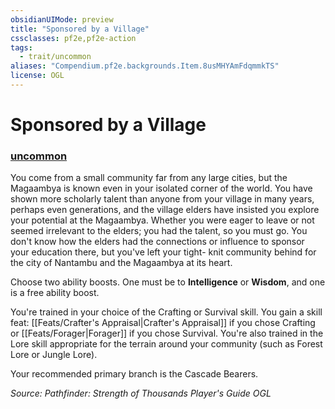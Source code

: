 ```yaml
---
obsidianUIMode: preview
title: "Sponsored by a Village"
cssclasses: pf2e,pf2e-action
tags:
  - trait/uncommon
aliases: "Compendium.pf2e.backgrounds.Item.8usMHYAmFdqmmkTS"
license: OGL
---
```

# Sponsored by a Village

### [uncommon](uncommon "Uncommon Rarity Trait")






You come from a small community far from any large cities, but the Magaambya is known even in your isolated corner of the world. You have shown more scholarly talent than anyone from your village in many years, perhaps even generations, and the village elders have insisted you explore your potential at the Magaambya. Whether you were eager to leave or not seemed irrelevant to the elders; you had the talent, so you must go. You don't know how the elders had the connections or influence to sponsor your education there, but you've left your tight- knit community behind for the city of Nantambu and the Magaambya at its heart.

Choose two ability boosts. One must be to **Intelligence** or **Wisdom**, and one is a free ability boost.

You're trained in your choice of the Crafting or Survival skill. You gain a skill feat: [[Feats/Crafter's Appraisal|Crafter's Appraisal]] if you chose Crafting or [[Feats/Forager|Forager]] if you chose Survival. You're also trained in the Lore skill appropriate for the terrain around your community (such as Forest Lore or Jungle Lore).

Your recommended primary branch is the Cascade Bearers.

*Source: Pathfinder: Strength of Thousands Player's Guide*
*OGL*